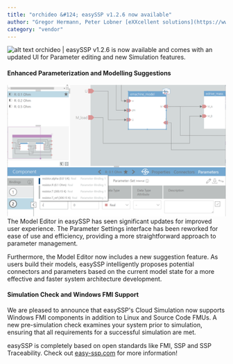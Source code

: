 ```yaml
---
title: "orchideo &#124; easySSP v1.2.6 now available"
author: "Gregor Hermann, Peter Lobner [eXXcellent solutions](https://www.exxcellent.de/)"
category: "vendor"
---
```

![alt text](easySSP-1_2_8.png 'orchideo &#124; easySSP v1.2.6')
orchideo &#124; easySSP v1.2.6 is now available and comes with an updated UI for Parameter editing and new Simulation features.

#### Enhanced Parameterization and Modelling Suggestions

![alt text](parameter_ui_update.png 'New easySSP Process Edition')
The Model Editor in easySSP has seen significant updates for improved user experience. The Parameter Settings interface has been reworked for ease of use and efficiency, providing a more straightforward approach to parameter management.

Furthermore, the Model Editor now includes a new suggestion feature. As users build their models, easySSP intelligently proposes potential connectors and parameters based on the current model state for a  more effective and faster system architecture development. 

#### Simulation Check and Windows FMI Support
We are pleased to announce that easySSP's Cloud Simulation now supports Windows FMI components in addition to Linux and Source Code FMUs. A new pre-simulation check examines your system prior to simulation, ensuring that all requirements for a successful simulation are met.

easySSP is completely based on open standards like FMI, SSP and SSP Traceability. Check out [easy-ssp.com](https://easy-ssp.com) for more information!


